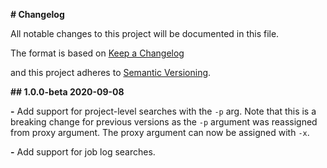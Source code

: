 **# Changelog**

All notable changes to this project will be documented in this file.

The format is based on [Keep a Changelog](http://keepachangelog.com/en/1.0.0/)

and this project adheres to [Semantic Versioning](http://semver.org/spec/v2.0.0.html).



**## 1.0.0-beta 2020-09-08**

**-** Add support for project-level searches with the `-p` arg.  Note that this is a breaking change for previous versions as the `-p` argument was reassigned from proxy argument.  The proxy argument can now be assigned with `-x`.

**-** Add support for job log searches.